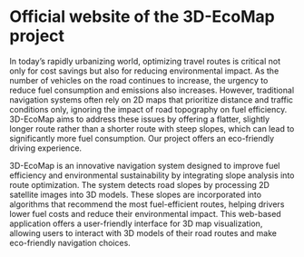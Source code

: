 # Official website of the 3D-EcoMap project
In today’s rapidly urbanizing world, optimizing travel routes is critical not only for cost savings but
also for reducing environmental impact. As the number of vehicles on the road continues to increase,
the urgency to reduce fuel consumption and emissions also increases. However, traditional navigation
systems often rely on 2D maps that prioritize distance and traffic conditions only, ignoring the impact
of road topography on fuel efficiency. 3D-EcoMap aims to address these issues by offering a flatter,
slightly longer route rather than a shorter route with steep slopes, which can lead to significantly more
fuel consumption. Our project offers an eco-friendly driving experience.

3D-EcoMap is an innovative navigation system designed to improve fuel efficiency and environmental
sustainability by integrating slope analysis into route optimization. The system detects road slopes by
processing 2D satellite images into 3D models. These slopes are incorporated into algorithms that
recommend the most fuel-efficient routes, helping drivers lower fuel costs and reduce their
environmental impact. This web-based application offers a user-friendly interface for 3D map
visualization, allowing users to interact with 3D models of their road routes and make eco-friendly
navigation choices.
